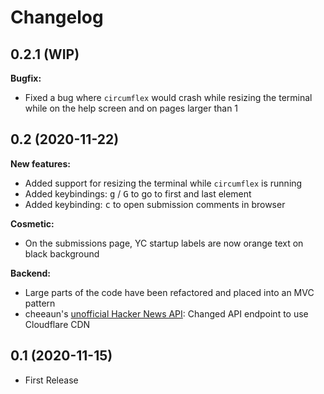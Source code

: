 # Changelog

## 0.2.1 (WIP)
**Bugfix:**
- Fixed a bug where `circumflex` would crash while resizing the terminal while on the help screen and on pages larger than 1

## 0.2 (2020-11-22)
**New features:**
- Added support for resizing the terminal while `circumflex` is running
- Added keybindings: <kbd>g</kbd> / <kbd>G</kbd> to go to first and last element
- Added keybinding: <kbd>c</kbd> to open submission comments in browser

**Cosmetic:**
- On the submissions page, YC startup labels are now orange text on black background

**Backend:**
- Large parts of the code have been refactored and placed into an MVC pattern
- cheeaun's [unofficial Hacker News API](https://github.com/cheeaun/node-hnapi): Changed API endpoint to use Cloudflare CDN

## 0.1 (2020-11-15)
- First Release
